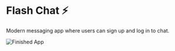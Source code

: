# Flash Chat ⚡️
Modern messaging app where users can sign up and log in to chat.

![Finished App](https://github.com/londonappbrewery/Images/blob/master/flash_chat_flutter_demo.gif)

